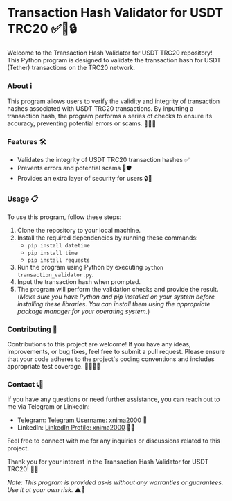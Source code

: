 # Transaction Hash Validator for USDT TRC20 ✅💸🔒

Welcome to the Transaction Hash Validator for USDT TRC20 repository! This Python program is designed to validate the transaction hash for USDT (Tether) transactions on the TRC20 network.

### About ℹ️

This program allows users to verify the validity and integrity of transaction hashes associated with USDT TRC20 transactions. By inputting a transaction hash, the program performs a series of checks to ensure its accuracy, preventing potential errors or scams. 🚀🔐💡

### Features 🛠️

- Validates the integrity of USDT TRC20 transaction hashes ✅
- Prevents errors and potential scams 🚫🛡️
- Provides an extra layer of security for users 🔒🔐

### Usage 📋

To use this program, follow these steps:

1. Clone the repository to your local machine.
2. Install the required dependencies by running these commands:
   - `pip install datetime`
   - `pip install time`
   - `pip install requests`
3. Run the program using Python by executing `python transaction_validator.py`.
4. Input the transaction hash when prompted.
5. The program will perform the validation checks and provide the result.
(*Make sure you have Python and pip installed on your system before installing these libraries. You can install them using the appropriate package manager for your operating system.*)
### Contributing 🤝

Contributions to this project are welcome! If you have any ideas, improvements, or bug fixes, feel free to submit a pull request. Please ensure that your code adheres to the project's coding conventions and includes appropriate test coverage. 🙌👨‍💻🔧

### Contact 📞📧

If you have any questions or need further assistance, you can reach out to me via Telegram or LinkedIn:

- Telegram: [Telegram Username: xnima2000](https://t.me/xnima2000) 📧
- LinkedIn: [LinkedIn Profile: xnima2000](linkedin.com/in/xnima2000) 💼🔗

Feel free to connect with me for any inquiries or discussions related to this project.

Thank you for your interest in the Transaction Hash Validator for USDT TRC20! 🙏💪

*Note: This program is provided as-is without any warranties or guarantees. Use it at your own risk.* ⚠️🚨
